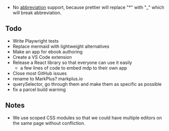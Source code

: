 - No [abbreviation](https://michelf.ca/projects/php-markdown/extra/#abbr) support, because prettier will replace "\*" with "\_" which will break abbreviation.

## Todo

- Write Playwright tests
- Replace mermaid with lightweight alternatives
- Make an app for ebook authoring
- Create a VS Code extension
- Release a React library so that everyone can use it easily
  - a few lines of code to embed mdp to their own app
- Close most GitHub issues
- rename to MarkPlus? markplus.io
- querySelector, go through them and make them as specific as possible
- fix a parcel build warning

## Notes

- We use scoped CSS modules so that we could have multiple editors on the same page without confliction.
